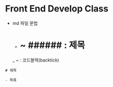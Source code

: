 # Front End Develop Class

- md 파일 문법
  - # ~ ###### : 제목
  _ ~ : 코드블럭(backtick)

```
# 제목

- 목록
```